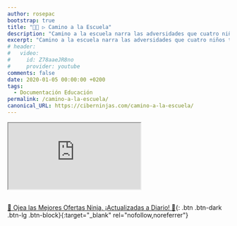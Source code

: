 ```yaml
---
author: rosepac
bootstrap: true
title: "👨‍🎓 ▷ Camino a la Escuela"
description: "Camino a la escuela narra las adversidades que cuatro niños tienen que superar para ir al colegio"
excerpt: "Camino a la escuela narra las adversidades que cuatro niños tienen que superar para ir al colegio"
# header:
#   video:
#     id: Z78aaeJR8no
#     provider: youtube
comments: false
date: 2020-01-05 00:00:00 +0200
tags:
  - Documentación Educación
permalink: /camino-a-la-escuela/
canonical_URL: https://ciberninjas.com/camino-a-la-escuela/
---
```


<div class="embed-responsive embed-responsive-16by9">
  <iframe class="embed-responsive-item" src="https://www.youtube-nocookie.com/embed/8u51ZY2a3Sc?rel=0" allowfullscreen></iframe>
</div><br/>

[🎁 Ojea las Mejores Ofertas Ninja, ¡Actualizadas a Diario! 🛒](https://www.amazon.es/shop/cibercursos){: .btn .btn-dark .btn-lg .btn-block}{:target="_blank" rel="nofollow,noreferrer"}